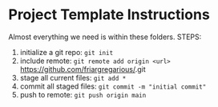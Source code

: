 # Project Template Instructions

Almost everything we need is within these folders. STEPS:

1. initialize a git repo: ```git init```
2. include remote: ```git remote add origin <url>``` https://github.com/friargregarious/<name>.git
3. stage all current files: ```git add *```
4. commit all staged files: ```git commit -m "initial commit"```
5. push to remote: ```git push origin main```
